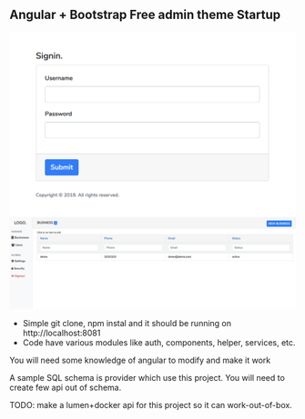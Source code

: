 Angular + Bootstrap Free admin theme Startup
-------------------------------------------

![](1.png)
![](2.png)

- Simple git clone, npm instal and it should be running on http://localhost:8081
- Code have various modules like auth, components, helper, services, etc.

You will need some knowledge of angular to modify and make it work

A sample SQL schema is provider which use this project. You will need to create few api out of schema.

TODO: make a lumen+docker api for this project so it can work-out-of-box.
